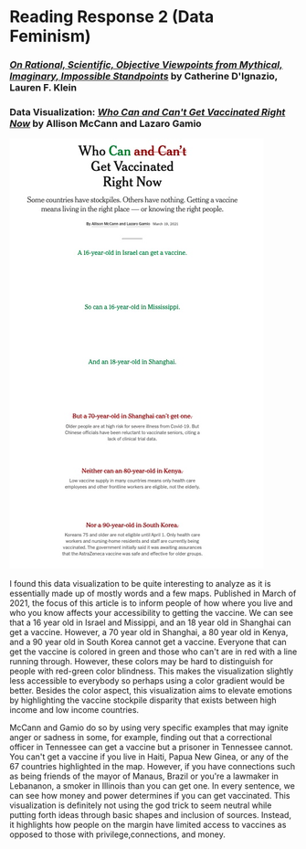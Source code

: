 # Reading Response 2 (Data Feminism)
### *[On Rational, Scientific, Objective Viewpoints from Mythical, Imaginary, Impossible Standpoints](https://direct.mit.edu/books/book/4660/chapter/213287/On-Rational-Scientific-Objective-Viewpoints-from)* by Catherine D'Ignazio, Lauren F. Klein

### Data Visualization: *[Who Can and Can't Get Vaccinated Right Now](https://www.nytimes.com/interactive/2021/03/19/world/covid-vaccine-inequality.html)* by Allison McCann and Lazaro Gamio

![vaccine info](vaccination.jpg)


I found this data visualization to be quite interesting to analyze as it is essentially made up of mostly words and a few maps. Published in March of 2021, the focus of this article is to inform people of how where you live and who you know affects your accessibility to getting the vaccine. We can see that a 16 year old in Israel and Missippi, and an 18 year old in Shanghai can get a vaccine. However, a 70 year old in Shanghai, a 80 year old in Kenya, and a 90 year old in South Korea cannot get a vaccine. Everyone that can get the vaccine is colored in green and those who can't are in red with a line running through. However, these colors may be hard to distinguish for people with red-green color blindness. This makes the visualization slightly less accessible to everybody so perhaps using a color gradient would be better. Besides the color aspect, this visualization aims to elevate emotions by highlighting the vaccine stockpile disparity that exists between high income and low income countries. 

McCann and Gamio do so by using very specific examples that may ignite anger or sadness in some, for example, finding out that a correctional officer in Tennessee can get a vaccine but a prisoner in Tennessee cannot. You can't get a vaccine if you live in Haiti, Papua New Ginea, or any of the 67 countries highlighted in the map. However, if you have connections such as being friends of the mayor of Manaus, Brazil or you're a lawmaker in Lebananon, a smoker in Illinois than you can get one. In every sentence, we can see how money and power determines if you can get vaccinated. This visualization is definitely not using the god trick to seem neutral while putting forth ideas through basic shapes and inclusion of sources. Instead, it highlights how people on the margin have limited access to vaccines as opposed to those with privilege,connections, and money. 
